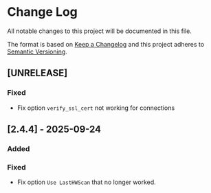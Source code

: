 # Change Log

All notable changes to this project will be documented in this file.

The format is based on [Keep a Changelog](http://keepachangelog.com/)
and this project adheres to [Semantic Versioning](http://semver.org/).

## [UNRELEASE]

### Fixed

- Fix option ```verify_ssl_cert``` not working for connections


## [2.4.4] - 2025-09-24

### Added

### Fixed

- Fix option ```Use LastHWScan``` that no longer worked.

